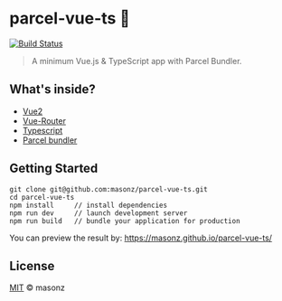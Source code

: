 # parcel-vue-ts 🚀
[![Build Status][travis-image]][travis-url]
> A minimum Vue.js &amp; TypeScript app with Parcel Bundler.

## What's inside?
* [Vue2](https://github.com/vuejs/vue)
* [Vue-Router](https://github.com/vuejs/vue-router)
* [Typescript](https://github.com/Microsoft/TypeScript)
* [Parcel bundler](https://github.com/parcel-bundler/parcel)

## Getting Started

```
git clone git@github.com:masonz/parcel-vue-ts.git
cd parcel-vue-ts
npm install     // install dependencies
npm run dev     // launch development server
npm run build   // bundle your application for production
```
You can preview the result by: https://masonz.github.io/parcel-vue-ts/

## License
[MIT](https://github.com/masonz/parcel-vue-ts/blob/master/LICENSE) © masonz

[travis-image]: https://travis-ci.org/masonz/parcel-vue-ts.svg?branch=master
[travis-url]: https://travis-ci.org/masonz/parcel-vue-ts
